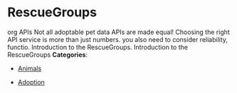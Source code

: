 # RescueGroups


org APIs Not all adoptable pet data APIs are made equal! Choosing the right API service is more than just numbers. you also need to consider reliability, functio.  Introduction to the RescueGroups. Introduction to the RescueGroups
**Categories**:

- [Animals](https://github/awesome-apis/awesome-apis#animals)

- [Adoption](https://github/awesome-apis/awesome-apis#adoption)



